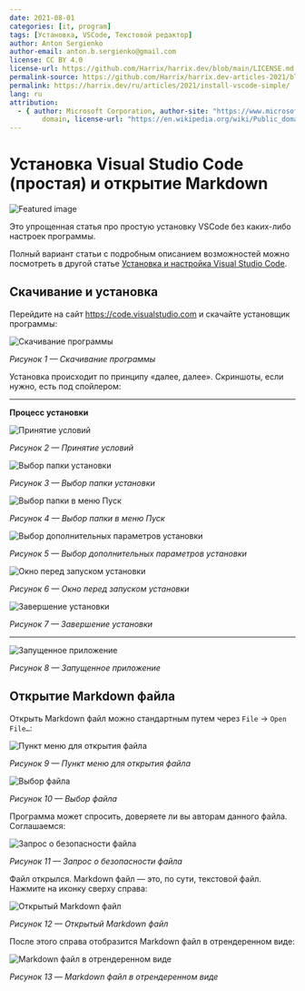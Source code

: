 ```yaml
---
date: 2021-08-01
categories: [it, program]
tags: [Установка, VSCode, Текстовой редактор]
author: Anton Sergienko
author-email: anton.b.sergienko@gmail.com
license: CC BY 4.0
license-url: https://github.com/Harrix/harrix.dev/blob/main/LICENSE.md
permalink-source: https://github.com/Harrix/harrix.dev-articles-2021/blob/main/install-vscode-simple/install-vscode-simple.md
permalink: https://harrix.dev/ru/articles/2021/install-vscode-simple/
lang: ru
attribution:
  - { author: Microsoft Corporation, author-site: "https://www.microsoft.com/", license: Public
        domain, license-url: "https://en.wikipedia.org/wiki/Public_domain", permalink: "https://commons.wikimedia.org/wiki/File:Visual_Studio_Code_1.35_icon.svg", permalink-date: 2019-08-02, name: Visual Studio Code 1.35 icon.svg }
---
```


# Установка Visual Studio Code (простая) и открытие Markdown

![Featured image](featured-image.svg)

Это упрощенная статья про простую установку VSCode без каких-либо настроек программы.

Полный вариант статьи с подробным описанием возможностей можно посмотреть в другой статье [Установка и настройка Visual Studio Code](/blog/2022/install-vscode/).

## Скачивание и установка

Перейдите на сайт <https://code.visualstudio.com> и скачайте установщик программы:

![Скачивание программы](img/download.png)

_Рисунок 1 — Скачивание программы_

Установка происходит по принципу «далее, далее». Скриншоты, если нужно, есть под спойлером:

---

**Процесс установки** <!-- !details -->

![Принятие условий](img/install_01.png)

_Рисунок 2 — Принятие условий_

![Выбор папки установки](img/install_02.png)

_Рисунок 3 — Выбор папки установки_

![Выбор папки в меню Пуск](img/install_03.png)

_Рисунок 4 — Выбор папки в меню Пуск_

![Выбор дополнительных параметров установки](img/install_04.png)

_Рисунок 5 — Выбор дополнительных параметров установки_

![Окно перед запуском установки](img/install_05.png)

_Рисунок 6 — Окно перед запуском установки_

![Завершение установки](img/install_06.png)

_Рисунок 7 — Завершение установки_

---

![Запущенное приложение](img/install_07.png)

_Рисунок 8 — Запущенное приложение_

## Открытие Markdown файла

Открыть Markdown файл можно стандартным путем через `File` → `Open File…`:

![Пункт меню для открытия файла](img/open-file_01.png)

_Рисунок 9 — Пункт меню для открытия файла_

![Выбор файла](img/open-file_02.png)

_Рисунок 10 — Выбор файла_

Программа может спросить, доверяете ли вы авторам данного файла. Соглашаемся:

![Запрос о безопасности файла](img/open-file_03.png)

_Рисунок 11 — Запрос о безопасности файла_

Файл открылся. Markdown файл — это, по сути, текстовой файл. Нажмите на иконку сверху справа:

![Открытый Markdown файл](img/open-file_04.png)

_Рисунок 12 — Открытый Markdown файл_

После этого справа отобразится Markdown файл в отрендеренном виде:

![Markdown файл в отрендеренном виде](img/open-file_05.png)

_Рисунок 13 — Markdown файл в отрендеренном виде_
